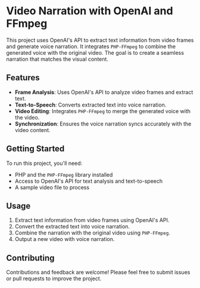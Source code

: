 # Video Narration with OpenAI and FFmpeg

This project uses OpenAI's API to extract text information from video frames and generate voice narration. It integrates `PHP-FFmpeg` to combine the generated voice with the original video. The goal is to create a seamless narration that matches the visual content.

## Features
- **Frame Analysis**: Uses OpenAI's API to analyze video frames and extract text.
- **Text-to-Speech**: Converts extracted text into voice narration.
- **Video Editing**: Integrates `PHP-FFmpeg` to merge the generated voice with the video.
- **Synchronization**: Ensures the voice narration syncs accurately with the video content.

## Getting Started
To run this project, you'll need:
- PHP and the `PHP-FFmpeg` library installed
- Access to OpenAI's API for text analysis and text-to-speech
- A sample video file to process

## Usage
1. Extract text information from video frames using OpenAI's API.
2. Convert the extracted text into voice narration.
3. Combine the narration with the original video using `PHP-FFmpeg`.
4. Output a new video with voice narration.

## Contributing
Contributions and feedback are welcome! Please feel free to submit issues or pull requests to improve the project.
